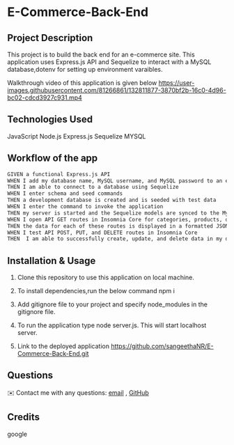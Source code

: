 



# E-Commerce-Back-End
## Project Description

This project  is to build the back end for an e-commerce site. This application uses Express.js API and Sequelize to interact with a MySQL database,dotenv for setting up environment varaibles. 

Walkthrough video of this application is given below
https://user-images.githubusercontent.com/81266861/132811877-3870bf2b-16c0-4d96-bc02-cdcd3927c931.mp4
 ## Technologies Used
   JavaScript
   Node.js
  Express.js
  Sequelize
  MYSQL

  ## Workflow of the app
  ```md
GIVEN a functional Express.js API
WHEN I add my database name, MySQL username, and MySQL password to an environment variable file
THEN I am able to connect to a database using Sequelize
WHEN I enter schema and seed commands
THEN a development database is created and is seeded with test data
WHEN I enter the command to invoke the application
THEN my server is started and the Sequelize models are synced to the MySQL database
WHEN I open API GET routes in Insomnia Core for categories, products, or tags
THEN the data for each of these routes is displayed in a formatted JSON
WHEN I test API POST, PUT, and DELETE routes in Insomnia Core
THEN  I am able to successfully create, update, and delete data in my database
```
## Installation & Usage
1. Clone this repository to use this application on local machine.
2. To install dependencies,run the below command 
      npm i
3. Add gitignore file to your project and specify node_modules in the gitignore file.

4. To run the application type node server.js. This will start localhost server.

5. Link to the deployed application https://github.com/sangeethaNR/E-Commerce-Back-End.git


 ## Questions
   ✉️ Contact me with any questions: <a href="mailto:sangeethajadhav123@gmail.com">email</a> , <a href="https://github.com/sangeethaNR">GitHub</a>
   
## Credits
google
